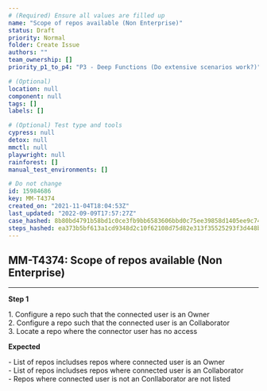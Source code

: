 ```yaml
---
# (Required) Ensure all values are filled up
name: "Scope of repos available (Non Enterprise)"
status: Draft
priority: Normal
folder: Create Issue
authors: ""
team_ownership: []
priority_p1_to_p4: "P3 - Deep Functions (Do extensive scenarios work?)"

# (Optional)
location: null
component: null
tags: []
labels: []

# (Optional) Test type and tools
cypress: null
detox: null
mmctl: null
playwright: null
rainforest: []
manual_test_environments: []

# Do not change
id: 15984686
key: MM-T4374
created_on: "2021-11-04T18:04:53Z"
last_updated: "2022-09-09T17:57:27Z"
case_hashed: 8b80bd4791b58bd1c0ce3fb9bb6583606bbd0c75ee39858d1405ee9c74b5b0911e9f29723f7146f5951b4f5d83ae3979
steps_hashed: ea373b5bf613a1cd9348d2c10f62108d75d82e313f35525293f3d448bd23adfdbac3f552185cb5f51469db2ac0ff7a9e
---
```


<!-- (Auto-generated) Based on frontmatter's "key" and "name" -->

## MM-T4374: Scope of repos available (Non Enterprise)

---

**Step 1**

1\. Configure a repo such that the connected user is an Owner\
2\. Configure a repo such that the connected user is an Collaborator\
3\. Locate a repo where the connector user has no access

**Expected**

\- List of repos includses repos where connected user is an Owner\
\- List of repos includses repos where connected user is an Collaborator\
\- Repos where connected user is not an Conllaborator are not listed
